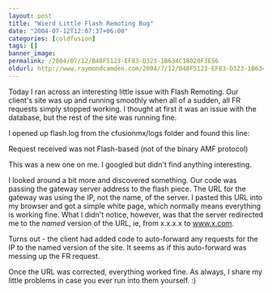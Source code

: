 ```yaml
---
layout: post
title: "Wierd Little Flash Remoting Bug"
date: "2004-07-12T12:07:37+06:00"
categories: [coldfusion]
tags: []
banner_image: 
permalink: /2004/07/12/B48F5123-EF83-D323-1B634C18020F3E56
oldurl: http://www.raymondcamden.com/2004/7/12/B48F5123-EF83-D323-1B634C18020F3E56
---
```


Today I ran across an interesting little issue with Flash Remoting. Our client's site was up and running smoothly when all of a sudden, all FR requests simply stopped working. I thought at first it was an issue with the database, but the rest of the site was running fine. 

I opened up flash.log from the cfusionmx/logs folder and found this line:

Request received was not Flash-based (not of the binary AMF protocol)

This was a new one on me. I googled but didn't find anything interesting. 

I looked around a bit more and discovered something. Our code was passing the gateway server address to the flash piece. The URL for the gateway was using the IP, not the name, of the server. I pasted this URL into my browser and got a simple white page, which normally means everything is working fine. What I didn't notice, however, was that the server redirected me to the <i>named</i> version of the URL, ie, from x.x.x.x to www.x.com. 

Turns out - the client had added code to auto-forward any requests for the IP to the named version of the site. It seems as if this auto-forward was messing up the FR request. 

Once the URL was corrected, everything worked fine. As always, I share my little problems in case you ever run into them yourself. :)